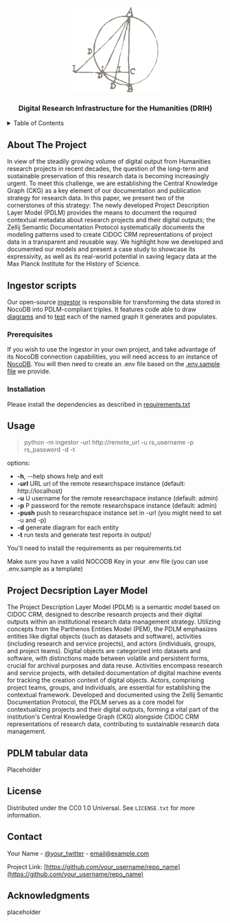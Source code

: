 <!-- Improved compatibility of back to top link: See: https://github.com/othneildrew/Best-README-Template/pull/73 -->

<a name="readme-top"></a>

<!--
*** Thanks for checking out the Best-README-Template. If you have a suggestion
*** that would make this better, please fork the repo and create a pull request
*** or simply open an issue with the tag "enhancement".
*** Don't forget to give the project a star!
*** Thanks again! Now go create something AMAZING! :D
-->

<!-- PROJECT SHIELDS -->

<!--
*** I'm using markdown "reference style" links for readability.
*** Reference links are enclosed in brackets [ ] instead of parentheses ( ).
*** See the bottom of this document for the declaration of the reference variables
*** for contributors-url, forks-url, etc. This is an optional, concise syntax you may use.
*** https://www.markdownguide.org/basic-syntax/#reference-style-links
-->

<!-- [![Contributors][contributors-shield]][contributors-url]
[![Forks][forks-shield]][forks-url]
[![Stargazers][stars-shield]][stars-url]
[![Issues][issues-shield]][issues-url]
[![MIT License][license-shield]][license-url]
[![LinkedIn][linkedin-shield]][linkedin-url] -->

<!-- PROJECT LOGO -->

<br />
<div align="center">
  <a href="https://www.mpiwg-berlin.mpg.de/">
    <img src="images/logo.png" alt="Logo" width="200" height="200">
  </a>

<h3 align="center">Digital Research Infrastructure for the Humanities (DRIH)</h3>

<!-- <p align="center">
    An awesome README template to jumpstart your projects!
    <br />
    <a href="https://github.com/othneildrew/Best-README-Template"><strong>Explore the docs »</strong></a>
    <br />
    <br />
    <a href="https://github.com/othneildrew/Best-README-Template">View Demo</a>
    ·
    <a href="https://github.com/othneildrew/Best-README-Template/issues">Report Bug</a>
    ·
    <a href="https://github.com/othneildrew/Best-README-Template/issues">Request Feature</a>
  </p>
</div> -->

</div>

<!-- TABLE OF CONTENTS -->

<details>
  <summary>Table of Contents</summary>
  <ol>
    <li>
      <a href="#about-the-project">About The Project</a>
    </li>
    <li>
      <a href="#ingestor-scripts">Ingestor Scripts</a>
    </li>
    <li><a href="#project-description-layer-model">Project Description Layer Model (PDLM) v.0.1</a></li>
    <li><a href="#pdlm-tabular-data">Tabular data of the PDLM v.0.1</a></li>
    <li><a href="#license">License</a></li>
    <li><a href="#contact">Contact</a></li>
    <li><a href="#acknowledgments">Acknowledgments</a></li>
  </ol>
</details>

<!-- ABOUT THE PROJECT -->

## About The Project

<!-- We could add a DRIH screenshot here? -->

<!-- [![Product Name Screen Shot][product-screenshot]](https://example.com) -->

In view of the steadily growing volume of digital output from Humanities research projects in recent decades, the question of the long-term and sustainable preservation of this research data is becoming increasingly urgent. To meet this challenge, we are establishing the Central Knowledge Graph (CKG) as a key element of our documentation and publication strategy for research data. In this paper, we present two of the cornerstones of this strategy: The newly developed Project Description Layer Model (PDLM) provides the means to document the required contextual metadata about research projects and their digital outputs; the Zellij Semantic Documentation Protocol systematically documents the modeling patterns used to create CIDOC CRM representations of project data in a transparent and reusable way. We highlight how we developed and documented our models and present a case study to showcase its expressivity, as well as its real-world potential in saving legacy data at the Max Planck Institute for the History of Science.

<!-- GETTING STARTED -->

## Ingestor scripts

Our open-source [ingestor](https://github.com/mpiwg-research-it/drih/blob/main/ingestor_code/__main__.py) is responsible for transforming the data stored in NocoDB into PDLM-compliant triples. It features code able to draw [diagrams](https://github.com/mpiwg-research-it/drih/blob/main/ingestor_output_samples/pictures/actor/project-team/pe34_002.png) and to [test](https://github.com/mpiwg-research-it/drih/blob/main/ingestor_output_samples/test_reports/activities.txt) each of the named graph it generates and populates.

### Prerequisites

If you wish to use the ingestor in your own project, and take advantage of its NocoDB connection capabilities, you will need access to an instance of [NocoDB](https://github.com/nocodb/nocodb). You will then need to create an .env file based on the [.env.sample file](https://github.com/mpiwg-research-it/drih/blob/main/ingestor_code/.env.sample) we provide. 

### Installation

Please install the dependencies as described in [requirements.txt](https://github.com/mpiwg-research-it/drih/blob/main/ingestor_code/requirements.txt)

## Usage

> python -m ingestor -url http://remote_url -u rs_username -p rs_password -d -t

options:
-  **-h**, --help  shows help and exit
-  **-url** URL    url of the remote researchspace instance (default: http://localhost)
-  **-u**   U      username for the remote researchspace instance (default: admin)
-  **-p**   P      password for the remote researchspace instance  (default: admin)
-  **-push**       push to researchspace instance set in -url (you might need to set -u and -p)
-  **-d**          generate diagram for each entity
-  **-t**          run tests and generate test reports in output/


You'll need to install the requirements as per requirements.txt

Make sure you have a valid NOCODB Key in your .env file (you can use .env.sample as a template)

<!-- USAGE EXAMPLES -->

## Project Decsription Layer Model

The Project Description Layer Model (PDLM) is a semantic model based on CIDOC CRM, designed to describe research projects and their digital outputs within an institutional research data management strategy. Utilizing concepts from the Parthenos Entities Model (PEM), the PDLM emphasizes entities like digital objects (such as datasets and software), activities (including research and service projects), and actors (individuals, groups, and project teams). Digital objects are categorized into datasets and software, with distinctions made between volatile and persistent forms, crucial for archival purposes and data reuse. Activities encompass research and service projects, with detailed documentation of digital machine events for tracking the creation context of digital objects. Actors, comprising project teams, groups, and individuals, are essential for establishing the contextual framework. Developed and documented using the Zellij Semantic Documentation Protocol, the PDLM serves as a core model for contextualizing projects and their digital outputs, forming a vital part of the institution's Central Knowledge Graph (CKG) alongside CIDOC CRM representations of research data, contributing to sustainable research data management.

<!-- ROADMAP -->

## PDLM tabular data

Placeholder

<!-- LICENSE -->

## License

Distributed under the CC0 1.0 Universal. See `LICENSE.txt` for more information.

<!-- CONTACT -->

## Contact

Your Name - [@your_twitter](https://twitter.com/your_username) - email@example.com

Project Link: [https://github.com/your_username/repo_name](https://github.com/your_username/repo_name)

<!-- ACKNOWLEDGMENTS -->

## Acknowledgments

placeholder
